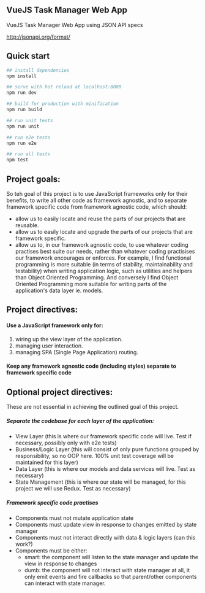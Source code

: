 ## VueJS Task Manager Web App

VueJS Task Manager Web App using JSON API specs

http://jsonapi.org/format/

## Quick start

``` bash
## install dependencies
npm install

## serve with hot reload at localhost:8080
npm run dev

## build for production with minification
npm run build

## run unit tests
npm run unit

## run e2e tests
npm run e2e

## run all tests
npm test
```

## Project goals:

So teh goal of this project is to use JavaScript frameworks only for their benefits, to write all other code as framework agnostic, and to separate framework specific code from framework agnostic code, which should:

 - allow us to easily locate and reuse the parts of our projects that are reusable.
 - allow us to easily locate and upgrade the parts of our projects that are framework specific.
 - allow us to, in our framework agnostic code, to use whatever coding practises best suite our needs, rather than whatever coding practisises our framework encourages or enforces. For example, I find functional programming is more suitable (in terms of stability, maintainability and testability) when writing application logic, such as utilities and helpers than Object Oriented Programming. And conversely I find Object Oriented Programming more suitable for writing parts of the application's data layer ie. models.

## Project directives:

#### Use a JavaScript framework only for:
1) wiring up the view layer of the application.
2) managing user interaction.
3) managing SPA (Single Page Application) routing.

#### Keep any framework agnostic code (including styles) separate to framework specific code

## Optional project directives:

These are not essential in achieving the outlined goal of this project.

##### Separate the codebase for each layer of the application:
 - View Layer (this is where our framework specific code will live. Test if necessary, possibly only with e2e tests)
 - Business/Logic Layer (this will consist of only pure functions grouped by responsibility, so no OOP here. 100% unit test coverage will be maintained for this layer)
 - Data Layer (this is where our models and data services will live. Test as necessary)
 - State Management (this is where our state will be managed, for this project we will use Redux. Test as necessary)

##### Framework specific code practises
 - Components must not mutate application state
 - Components must update view in response to changes emitted by state manager
 - Components must not interact directly with data & logic layers (can this work?)
 - Components must be either:
   - smart: the component will listen to the state manager and update the view in response to changes
   - dumb: the component will not interact with state manager at all, it only emit events and fire callbacks so that parent/other components can interact with state manager.
